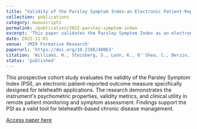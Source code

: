 ```yaml
---
title: "Validity of the Parsley Symptom Index-an Electronic Patient-Reported Outcomes Measure Designed for Telehealth: Prospective Cohort Study"
collection: publications
category: manuscripts
permalink: /publication/2022-parsley-symptom-index
excerpt: 'This paper validates the Parsley Symptom Index as an electronic patient-reported outcomes measure specifically designed for telehealth applications.'
date: 2022-11-01
venue: 'JMIR Formative Research'
paperurl: 'https://doi.org/10.2196/40063'
citation: 'Williams, H., Steinberg, S., Leon, K., O''Shea, C., Berzin, R., & Hagg, H. (2022). Validity of the Parsley Symptom Index-an Electronic Patient-Reported Outcomes Measure Designed for Telehealth: Prospective Cohort Study. <i>JMIR Formative Research</i>, 6(11), e40063. https://doi.org/10.2196/40063'
status: 'published'
---
```


This prospective cohort study evaluates the validity of the Parsley Symptom Index (PSI), an electronic patient-reported outcome measure specifically designed for telehealth applications. The research demonstrates the instrument's psychometric properties, validity metrics, and clinical utility in remote patient monitoring and symptom assessment. Findings support the PSI as a valid tool for telehealth-based chronic disease management.

[Access paper here](https://doi.org/10.2196/40063)
